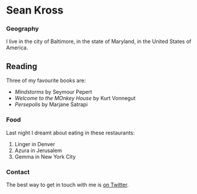 # Sean Kross

### Geography

I live in the city of Baltimore, in the state of Maryland, in the United States of America.

## Reading

Three of my favourite books are:

- *Mindstorms* by Seymour Pepert 
- *Welcome to the MOnkey House* by Kurt Vonnegut 
- *Persepolis* by Marjane Satrapi

### Food

Last night I dreamt about eating in these restaurants:

1. Linger in Denver
2. Azura in Jerusalem
3. Gemma in New York City

### Contact

The best way to get in touch with me is [on Twitter](https://twitter.com/seankross). 
